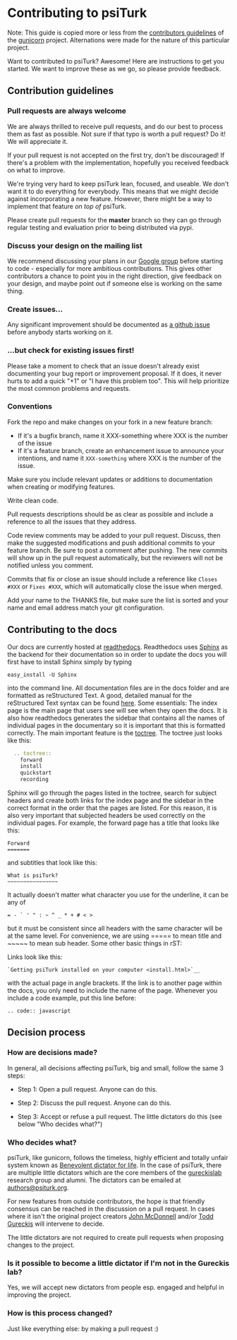 # Contributing to psiTurk

Note: This guide is copied more or less from the [contributors guidelines](https://github.com/gureckis/gunicorn/blob/master/CONTRIBUTING.md)
of the [gunicorn](https://github.com/benoitc/gunicorn) project. Alternations
were made for the nature of this particular project.

Want to contributed to psiTurk? Awesome! Here are instructions to get you
started. We want to improve these as we go, so please provide feedback.

## Contribution guidelines

### Pull requests are always welcome

We are always thrilled to receive pull requests, and do our best to
process them as fast as possible. Not sure if that typo is worth a pull
request? Do it! We will appreciate it.

If your pull request is not accepted on the first try, don't be
discouraged! If there's a problem with the implementation, hopefully you
received feedback on what to improve.

We're trying very hard to keep psiTurk lean, focused, and useable. We don't want it
to do everything for everybody. This means that we might decide against
incorporating a new feature. However, there might be a way to implement
that feature *on top of* psiTurk.

Please create pull requests for the **master** branch
so they can go through regular testing and evaluation prior to being
distributed via pypi.

### Discuss your design on the mailing list

We recommend discussing your plans in our [Google group](https://groups.google.com/d/forum/psiturk)
before starting to code -
especially for more ambitious contributions.  This gives other
contributors a chance to point you in the right direction, give feedback
on your design, and maybe point out if someone else is working on the
same thing.

### Create issues...

Any significant improvement should be documented as [a github
issue](https://github.com/NYUCCL/psiTurk/issues) before anybody starts
working on it.

### ...but check for existing issues first!

Please take a moment to check that an issue doesn't already exist
documenting your bug report or improvement proposal. If it does, it
never hurts to add a quick "+1" or "I have this problem too". This will
help prioritize the most common problems and requests.

### Conventions

Fork the repo and make changes on your fork in a new feature branch:

- If it's a bugfix branch, name it XXX-something where XXX is the number
  of the issue
- If it's a feature branch, create an enhancement issue to announce your
  intentions, and name it `XXX-something` where XXX is the number of the
issue.

Make sure you include relevant updates or additions to documentation
when creating or modifying features.

Write clean code. 

Pull requests descriptions should be as clear as possible and include a
reference to all the issues that they address.

Code review comments may be added to your pull request. Discuss, then
make the suggested modifications and push additional commits to your
feature branch. Be sure to post a comment after pushing. The new commits
will show up in the pull request automatically, but the reviewers will
not be notified unless you comment.

Commits that fix or close an issue should include a reference like
`Closes #XXX` or `Fixes #XXX`, which will automatically close the issue
when merged.

Add your name to the THANKS file, but make sure the list is sorted and
your name and email address match your git configuration.

## Contributing to the docs

Our docs are currently hosted at [readthedocs](http://psiturk.readthedocs.org). 
Readthedocs uses [Sphinx](http://sphinx-doc.org/) as the backend for their
documentation so in order to update the docs you will first have to install
Sphinx simply by typing

    easy_install -U Sphinx
into the command line.
All documentation files are in the docs folder and are formatted as 
reStructured Text. A good, detailed manual for the reStructured Text 
syntax can be found [here](http://docutils.sourceforge.net/docs/user/rst/quickstart.html). 
Some essentials:
The index page is the main page that users see will see when they open the 
docs. It is also how readthedocs generates the sidebar that contains all
the names of individual pages in the documentary so it is important that 
this is formatted correctly.
The main important feature is the [toctree](http://sphinx-doc.org/markup/toctree.html).
The toctree just looks like this:
```javascript
  .. toctree::
    forward
    install
    quickstart
    recording
```

Sphinx will go through the pages listed in the toctree, search for subject
headers and create both links for the index page and the sidebar in the 
correct format in the order that the pages are listed. For this reason, 
it is also very important that subjected headers be used correctly on
the individual pages. For example, the forward page has a title that looks 
like this:

    Forward
    =======

and subtitles that look like this:

    What is psiTurk?
    ~~~~~~~~~~~~~~~~

It actually doesn't matter what character you use for the underline, it can 
be any of 

    = - ` ' " : ~ ^ _ * + # < >
but it must be consistent since all headers with the same character will be 
at the same level. For convenience, we are using ===== to mean title and ~~~~~ 
to mean sub header.
Some other basic things in rST:

Links look like this: 

    `Getting psiTurk installed on your computer <install.html>`__
with the actual page in angle brackets. If the link is to another page within the docs, 
you only need to include the name of the page.
Whenever you include a code example, put this line before:

    .. code:: javascript


## Decision process

### How are decisions made?

In general, all decisions affecting psiTurk, big and small, follow the same 3 steps:

* Step 1: Open a pull request. Anyone can do this.

* Step 2: Discuss the pull request. Anyone can do this.

* Step 3: Accept or refuse a pull request. The little dictators do this (see below "Who decides what?")


### Who decides what?

psiTurk, like gunicorn, follows the timeless, highly efficient and totally unfair system
known as [Benevolent dictator for
life](http://en.wikipedia.org/wiki/Benevolent_Dictator_for_Life).  In the case of
psiTurk, there are multiple little dictators which are the core members of the
[gureckislab](http://gureckislab.org) research group and alumni.  The dictators
can be emailed at [authors@psiturk.org](mailto:authors@psiturk.org).

For new features from outside contributors, the hope is that friendly
consensus can be reached in the discussion on a pull request.  In cases where it 
isn't the original project creators [John McDonnell](https://github.com/johnmcdonnell) 
and/or [Todd Gureckis](https://github.com/gureckis) will intervene to decide.

The little dictators are not required to create pull requests when
proposing changes to the project.

### Is it possible to become a little dictator if I'm not in the Gureckis lab?

Yes, we will accept new dictators from people esp. engaged and helpful in 
improving the project.

### How is this process changed?

Just like everything else: by making a pull request :)
